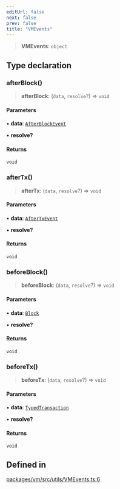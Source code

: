 ```yaml
---
editUrl: false
next: false
prev: false
title: "VMEvents"
---
```


> **VMEvents**: `object`

## Type declaration

### afterBlock()

> **afterBlock**: (`data`, `resolve`?) => `void`

#### Parameters

• **data**: [`AfterBlockEvent`](/reference/tevm/vm/interfaces/afterblockevent/)

• **resolve?**

#### Returns

`void`

### afterTx()

> **afterTx**: (`data`, `resolve`?) => `void`

#### Parameters

• **data**: [`AfterTxEvent`](/reference/tevm/vm/interfaces/aftertxevent/)

• **resolve?**

#### Returns

`void`

### beforeBlock()

> **beforeBlock**: (`data`, `resolve`?) => `void`

#### Parameters

• **data**: [`Block`](/reference/tevm/block/classes/block/)

• **resolve?**

#### Returns

`void`

### beforeTx()

> **beforeTx**: (`data`, `resolve`?) => `void`

#### Parameters

• **data**: [`TypedTransaction`](/reference/tevm/tx/type-aliases/typedtransaction/)

• **resolve?**

#### Returns

`void`

## Defined in

[packages/vm/src/utils/VMEvents.ts:6](https://github.com/evmts/tevm-monorepo/blob/main/packages/vm/src/utils/VMEvents.ts#L6)
